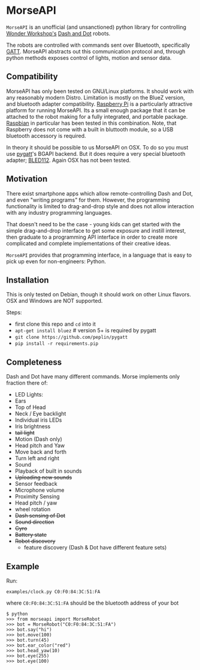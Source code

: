# MorseAPI
`MorseAPI` is an unofficial (and unsanctioned) python library for controlling
[Wonder Workshop's](https://www.makewonder.com/)
[Dash and Dot](https://www.makewonder.com/?gclid=CPOO8bC8k8oCFdaRHwodPeMIZg)
robots.

The robots are controlled with commands sent over Bluetooth, specifically
[GATT](https://developer.bluetooth.org/TechnologyOverview/Pages/GATT.aspx).
MorseAPI abstracts out this communication protocol and, through python methods
exposes control of lights, motion and sensor data.

## Compatibility
MorseAPI has only been tested on GNU/Linux platforms. It should work with any
reasonably modern Distro. Limitation is mostly on the BlueZ version, and
bluetooth adapter compatibility. [Raspberry Pi](https://www.raspberrypi.org/)
is a particularly attractive platform for running MorseAPI. Its a small
enough package that it can be attached to the robot making for a fully
integrated, and portable package. 
[Raspbian](https://www.raspberrypi.org/downloads/raspbian/) in particular
has been tested in this combination. Note, that Raspberry does not come
with a built in bluttooth module, so a USB bluetooth accessory is required.

In theory it should be possible to us MorseAPI on OSX. To do so you must
use [pygatt](https://github.com/peplin/pygatt)'s BGAPI backend. But it
does require a very special bluetooth adapter;
[BLED112](https://www.bluegiga.com/en-US/products/bled112-bluetooth-smart-dongle/).
Again OSX has not been tested.

## Motivation
There exist smartphone apps which allow remote-controlling Dash and Dot, and even "writing programs" for them.
However, the programming functionality is limited to drag-and-drop style and does not allow interaction with
any industry programming languages.

That doesn't need to be the case - young kids can get started with the simple
drag-and-drop interface to get some exposure and instill interest, then graduate to a programming API interface in order
to create more complicated and complete implementations of their creative ideas.

`MorseAPI` provides that programming interface, in a language that is easy to pick up even for non-engineers: Python.

## Installation
This is only tested on Debian, though it should work on other Linux flavors. OSX and Windows are NOT supported.

Steps:

 * first clone this repo and `cd` into it
 * `apt-get install bluez`  # version 5+ is required by pygatt
 * `git clone https://github.com/peplin/pygatt`
 * `pip install -r requirements.pip`

## Completeness
Dash and Dot have many different commands. Morse implements only fraction there of:

 * LED Lights:
  * Ears
  * Top of Head
  * Neck / Eye backlight
  * Individual iris LEDs
  * Iris brightness
  * ~~tail light~~
 * Motion (Dash only)
  * Head pitch and Yaw
  * Move back and forth
  * Turn left and right
 * Sound
  * Playback of built in sounds
  * ~~Uploading new sounds~~
 * Sensor feedback
  * Microphone volume
  * Proximity Sensing
  * Head pitch / yaw
  * wheel rotation
  * ~~Dash sensing of Dot~~
  * ~~Sound direction~~
  * ~~Gyro~~
  * ~~Battery state~~
 * ~~Robot discovery~~
   * feature discovery (Dash & Dot have different feature sets)


## Example
Run:

```
examples/clock.py C0:F0:84:3C:51:FA
```

where `C0:F0:84:3C:51:FA` should be the bluetooth address of your bot

```
$ python
>>> from morseapi import MorseRobot
>>> bot = MorseRobot("C0:F0:84:3C:51:FA")
>>> bot.say("hi")
>>> bot.move(100)
>>> bot.turn(45)
>>> bot.ear_color("red")
>>> bot.head_yaw(10)
>>> bot.eye(255)
>>> bot.eye(100)
```
